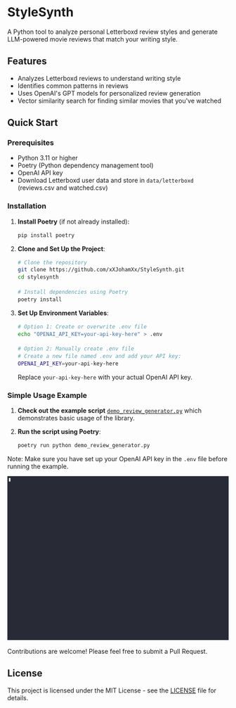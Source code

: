 # StyleSynth 

A Python tool to analyze personal Letterboxd review styles and generate LLM-powered movie reviews that match your writing style.

## Features

- Analyzes Letterboxd reviews to understand writing style
- Identifies common patterns in reviews
- Uses OpenAI's GPT models for personalized review generation
- Vector similarity search for finding similar movies that you've watched

## Quick Start

### Prerequisites
- Python 3.11 or higher
- Poetry (Python dependency management tool)
- OpenAI API key
- Download Letterboxd user data and store in `data/letterboxd` (reviews.csv and watched.csv)

### Installation

1. **Install Poetry** (if not already installed):
   ```bash
   pip install poetry
   ```

2. **Clone and Set Up the Project**:
   ```bash
   # Clone the repository
   git clone https://github.com/xXJohamXx/StyleSynth.git
   cd stylesynth

   # Install dependencies using Poetry
   poetry install
   ```

3. **Set Up Environment Variables**:
   ```bash
   # Option 1: Create or overwrite .env file
   echo "OPENAI_API_KEY=your-api-key-here" > .env

   # Option 2: Manually create .env file
   # Create a new file named .env and add your API key:
   OPENAI_API_KEY=your-api-key-here
   ```

   Replace `your-api-key-here` with your actual OpenAI API key.

### Simple Usage Example

1. **Check out the example script**  [`demo_review_generator.py`](demo_review_generator.py) which demonstrates basic usage of the library.

2. **Run the script using Poetry**:
   ```bash
   poetry run python demo_review_generator.py
   ```

Note: Make sure you have set up your OpenAI API key in the `.env` file before running the example.

![Demo Usage](example.gif)

Contributions are welcome! Please feel free to submit a Pull Request.

## License

This project is licensed under the MIT License - see the [LICENSE](LICENSE) file for details.